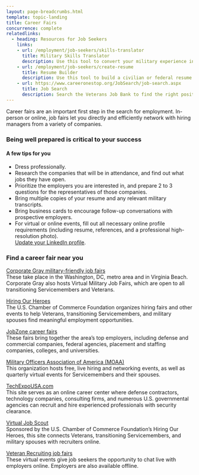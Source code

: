 ```yaml
---
layout: page-breadcrumbs.html
template: topic-landing
title: Career Fairs
concurrence: complete
relatedlinks:
  - heading: Resources for Job Seekers
    links:
    - url: /employment/job-seekers/skills-translator
      title: Military Skills Translator
      description: Use this tool to convert your military experience into civilian language that hiring managers can easily understand.
    - url: /employment/job-seekers/create-resume
      title: Resume Builder
      description: Use this tool to build a civilian or federal resume.
    - url: https://www.careeronestop.org/JobSearch/job-search.aspx
      title: Job Search
      description: Search the Veterans Job Bank to find the right position for you.
---
```

<div itemscope itemtype ="http://schema.org/HowTo">
<div class="va-introtext" itemprop="description">

Career fairs are an important first step in the search for employment. In-person or online, job fairs let you directly and efficiently network with hiring managers from a variety of companies.

</div>

<div itemprop="steps" itemscope itemtype ="http://schema.org/HowToSection">

<h3 itemprop="name">Being well prepared is critical to your success</h3>
<div itemprop="itemListElement">

#### A few tips for you

- Dress professionally.
- Research the companies that will be in attendance, and find out what jobs they have open.
- Prioritize the employers you are interested in, and prepare 2 to 3 questions for the representatives of those companies.
- Bring multiple copies of your resume and any relevant military transcripts.
- Bring business cards to encourage follow-up conversations with prospective employers.
- For virtual or online events, fill out all necessary online profile requirements (including resume, references, and a professional high-resolution photo). <br> [Update your LinkedIn profile](https://www.linkedin.com/).

</div>
</div>

<div itemprop="steps" itemscope itemtype ="http://schema.org/HowToSection">

<h3 itemprop="name">Find a career fair near you</h3>
<div itemprop="itemListElement">

[Corporate Gray military-friendly job fairs](https://www.corporategray.com/jobfairs) <br> These take place in the Washington, DC, metro area and in Virginia Beach. Corporate Gray also hosts Virtual Military Job Fairs, which are open to all transitioning Servicemembers and Veterans.

[Hiring Our Heroes](https://www.uschamberfoundation.org/events/hiringfairs) <br> The U.S. Chamber of Commerce Foundation organizes hiring fairs and other events to help Veterans, transitioning Servicemembers, and military spouses find meaningful employment opportunities.

[JobZone career fairs](https://www.jobzoneonline.com/) <br> These fairs bring together the area’s top employers, including defense and commercial companies, federal agencies, placement and staffing companies, colleges, and universities.

[Military Officers Association of America (MOAA)](http://www.moaa.org/) <br> This organization hosts free, live hiring and networking events, as well as quarterly virtual events for Servicemembers and their spouses.

[TechExpoUSA.com](https://techexpousa.com/) <br> This site serves as an online career center where defense contractors, technology companies, consulting firms, and numerous U.S. governmental agencies can recruit and hire experienced professionals with security clearance.

[Virtual Job Scout](https://www.virtualjobscout.org/) <br> Sponsored by the U.S. Chamber of Commerce Foundation’s Hiring Our Heroes, this site connects Veterans, transitioning Servicemembers, and military spouses with recruiters online.

[Veteran Recruiting job fairs](http://veteranrecruiting.com/) <br> These virtual events give job seekers the opportunity to chat live with employers online. Employers are also available offline.

</div>
</div>
</div>
